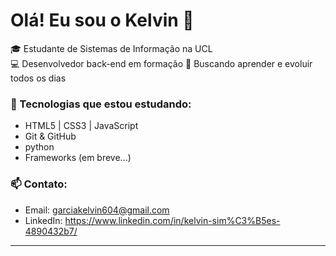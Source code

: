 # Olá! Eu sou o Kelvin 👋

🎓 Estudante de Sistemas de Informação na UCL  
💻 Desenvolvedor back-end em formação
🚀 Buscando aprender e evoluir todos os dias

### 🚧 Tecnologias que estou estudando:
- HTML5 | CSS3 | JavaScript
- Git & GitHub
- python
- Frameworks (em breve...)

### 📫 Contato:
- Email: garciakelvin604@gmail.com
- LinkedIn: https://www.linkedin.com/in/kelvin-sim%C3%B5es-4890432b7/

---
